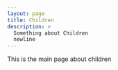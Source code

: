 ```yaml
---
layout: page
title: Children
description: >
  Something about Children
  newline
---
```


This is the main page about children
